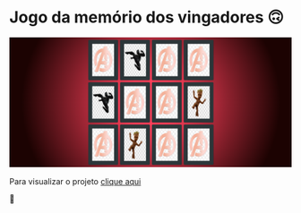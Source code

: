 # Jogo da memório dos vingadores 🙃

![imagem do jogo da memória](/img/capturaDeTela.png)

Para visualizar o projeto [clique aqui](https://jogo-da-memoria-omega.vercel.app/)

🚀
